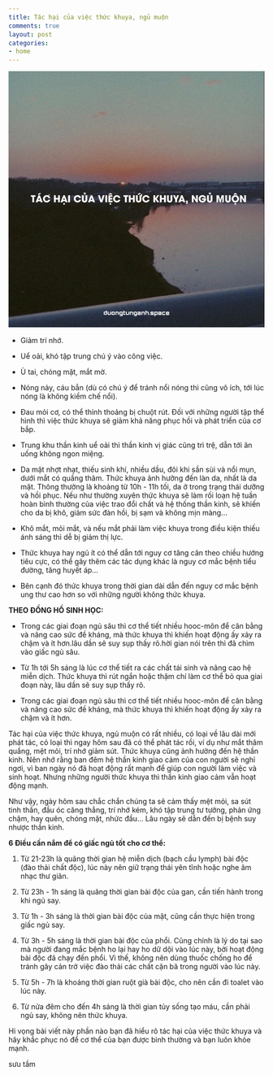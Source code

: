 ```yaml
---
title: Tác hại của việc thức khuya, ngủ muộn
comments: true
layout: post
categories:
- home
---
```

![Image](/img/thuckhuya.jpg)  

- Giảm trí nhớ.  

- Uể oải, khó tập trung chú ý vào công việc.  
 
- Ù tai, chóng mặt, mắt mờ.  

- Nóng nảy, cáu bẳn (dù có chú ý để tránh nổi nóng thì cũng vô ích, tới lúc nóng là không kiềm chế nổi).  

- Đau mỏi cơ, có thể thỉnh thoảng bị chuột rút. Đối với những người tập thể hình thì việc thức khuya sẽ giảm khả năng phục hồi và phát triển của cơ bắp.  

- Trung khu thần kinh uể oải thì thần kinh vị giác cũng trì trệ, dẫn tới ăn uống không ngon miệng.  

- Da mặt nhợt nhạt, thiếu sinh khí, nhiều dầu, đôi khi sần sùi và nổi mụn, dưới mắt có quầng thâm. Thức khuya ảnh hưởng đến làn da, nhất là da mặt. Thông thường là khoảng từ 10h - 11h tối, da ở trong trạng thái dưỡng và hồi phục. Nếu như thường xuyên thức khuya sẽ làm rối loạn hệ tuần hoàn bình thường của việc trao đổi chất và hệ thống thần kinh, sẽ khiến cho da bị khô, giảm sức đàn hồi, bị sạm và không mịn màng…  

- Khô mắt, mỏi mắt, và nếu mắt phải làm việc khuya trong điều kiện thiếu ánh sáng thì dễ bị giảm thị lực.  

- Thức khuya hay ngủ ít có thể dẫn tới nguy cơ tăng cân theo chiều hướng tiêu cực, có thể gây thêm các tác dụng khác là nguy cơ mắc bệnh tiểu đường, tăng huyết áp…  

- Bên cạnh đó thức khuya trong thời gian dài dẫn đến nguy cơ mắc bệnh ung thư cao hơn so với những người không thức khuya.  

**THEO ĐỒNG HỒ SINH HỌC:**  

- Trong các giai đoạn ngủ sâu thì cơ thể tiết nhiều hooc-môn để cân bằng và nâng cao sức đề kháng, mà thức khuya thì khiến hoạt động ấy xảy ra chậm và ít hơn.lâu dần sẽ suy sụp thấy rõ.hời gian nói trên thì đã chìm vào giấc ngủ sâu.  

- Từ 1h tới 5h sáng là lúc cơ thể tiết ra các chất tái sinh và nâng cao hệ miễn dịch. Thức khuya thì rút ngắn hoặc thậm chí làm cơ thể bỏ qua giai đoạn này, lâu dần sẽ suy sụp thấy rõ.  

- Trong các giai đoạn ngủ sâu thì cơ thể tiết nhiều hooc-môn để cân bằng và nâng cao sức đề kháng, mà thức khuya thì khiến hoạt động ấy xảy ra chậm và ít hơn.  

Tác hại của việc thức khuya, ngủ muộn có rất nhiều, có loại về lâu dài mới phát tác, có loại thì ngay hôm sau đã có thể phát tác rồi, ví dụ như mắt thâm quầng, mệt mỏi, trí nhớ giảm sút. Thức khuya cũng ảnh hưởng đến hệ thần kinh. Nên nhớ rằng ban đêm hệ thần kinh giao cảm của con người sẽ nghỉ ngơi, vì ban ngày nó đã hoạt động rất mạnh để giúp con người làm việc và sinh hoạt. Nhưng những người thức khuya thì thần kinh giao cảm vẫn hoạt động mạnh.  

Như vậy, ngày hôm sau chắc chắn chúng ta sẽ cảm thấy mệt mỏi, sa sút tinh thần, đầu óc căng thẳng, trí nhớ kém, khó tập trung tư tưởng, phản ứng chậm, hay quên, chóng mặt, nhức đầu… Lâu ngày sẽ dẫn đến bị bệnh suy nhược thần kinh.  

**6 Điều cần nắm để có giấc ngủ tốt cho cơ thể:**  

1. Từ 21-23h là quãng thời gian hệ miễn dịch (bạch cầu lymph) bài độc (đào thải chất độc), lúc này nên giữ trạng thái yên tĩnh hoặc nghe âm nhạc thư giãn.  

2. Từ 23h - 1h sáng là quãng thời gian bài độc của gan, cần tiến hành trong khi ngủ say.  

3. Từ 1h - 3h sáng là thời gian bài độc của mật, cũng cần thực hiện trong giấc ngủ say.  

4. Từ 3h - 5h sáng là thời gian bài độc của phổi. Cũng chính là lý do tại sao mà người đang mắc bệnh ho lại hay ho dữ dội vào lúc này, bởi hoạt động bài độc đã chạy đến phổi. Vì thế, không nên dùng thuốc chống ho để tránh gây cản trở việc đào thải các chất cặn bã trong người vào lúc này.  

5. Từ 5h - 7h là khoảng thời gian ruột già bài độc, cho nên cần đi toalet vào lúc này.  

6. Từ nửa đêm cho đến 4h sáng là thời gian tủy sống tạo máu, cần phải ngủ say, không nên thức khuya.  

Hi vọng bài viết này phần nào bạn đã hiểu rõ tác hại của việc thức khuya và hãy khắc phục nó để cơ thể của bạn được bình thường và bạn luôn khỏe mạnh.  

sưu tầm
